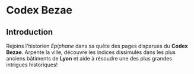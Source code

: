 # Codex Bezae

## Introduction

Rejoins l'historien _Epiphane_ dans sa quête des pages disparues du **Codex Bezae**.
Arpente la ville, découvre les indices dissimulés dans les plus anciens bâtiments de **Lyon** et aide à résoudre une des plus grandes intrigues historiques! 

